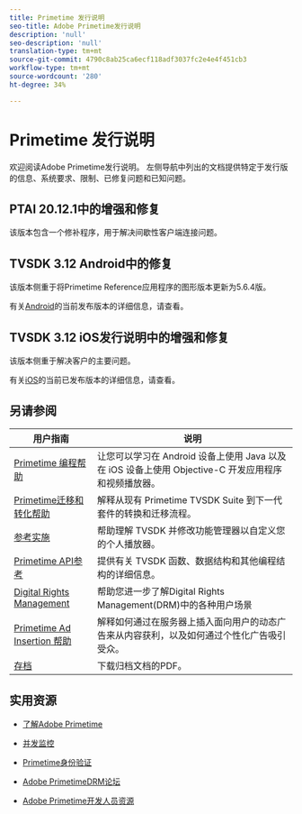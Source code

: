 ```yaml
---
title: Primetime 发行说明
seo-title: Adobe Primetime发行说明
description: 'null'
seo-description: 'null'
translation-type: tm+mt
source-git-commit: 4790c8ab25ca6ecf118adf3037fc2e4e4f451cb3
workflow-type: tm+mt
source-wordcount: '280'
ht-degree: 34%

---
```



# Primetime 发行说明

欢迎阅读Adobe Primetime发行说明。 左侧导航中列出的文档提供特定于发行版的信息、系统要求、限制、已修复问题和已知问题。

## PTAI 20.12.1中的增强和修复

该版本包含一个修补程序，用于解决间歇性客户端连接问题。

## TVSDK 3.12 Android中的修复

该版本侧重于将Primetime Reference应用程序的图形版本更新为5.6.4版。

有关[Android](../release-notes/tvsdk-3x-android.md)的当前发布版本的详细信息，请查看。

## TVSDK 3.12 iOS发行说明中的增强和修复

该版本侧重于解决客户的主要问题。

有关[iOS](../release-notes/tvsdk-3x-ios.md)的当前已发布版本的详细信息，请查看。

## 另请参阅

| 用户指南 | 说明 |
|--- |--- |
| [Primetime 编程帮助](/help/programming/home.md) | 让您可以学习在 Android 设备上使用 Java 以及在 iOS 设备上使用 Objective-C 开发应用程序和视频播放器。 |
| [Primetime迁移和转化帮助](/help/migration-guides/home.md) | 解释从现有 Primetime TVSDK Suite 到下一代套件的转换和迁移流程。 |
| [参考实施](/help/android-reference-implementation/home.md) | 帮助理解 TVSDK 并修改功能管理器以自定义您的个人播放器。 |
| [Primetime API参考](/help/reference/api-references.md) | 提供有关 TVSDK 函数、数据结构和其他编程结构的详细信息。 |
| [Digital Rights Management](/help/digital-rights-management/home.md) | 帮助您进一步了解Digital Rights Management(DRM)中的各种用户场景 |
| [Primetime Ad Insertion 帮助](/help/dynamic-ad-insertion/home.md) | 解释如何通过在服务器上插入面向用户的动态广告来从内容获利，以及如何通过个性化广告吸引受众。 |
| [存档](https://helpx.adobe.com/primetime/archives.html) | 下载归档文档的PDF。 |

## 实用资源

* [了解Adobe Primetime](https://www.adobe.com/in/marketing/primetime.html)

* [并发监控](https://tve.helpdocsonline.com/concurrency-monitoring-introduction)

* [Primetime身份验证](https://tve.helpdocsonline.com/home)

* [Adobe PrimetimeDRM论坛](https://forums.adobe.com/community/adobe_access)

* [Adobe Primetime开发人员资源](https://www.adobe.com/devnet/primetime.html)
